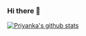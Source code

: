 ### Hi there 👋

<!--
**thakran14/thakran14** is a ✨ _special_ ✨ repository because its `README.md` (this file) appears on your GitHub profile.

Here are some ideas to get you started:

- 🔭 I’m currently working on ...
- 🌱 I’m currently learning ...
- 👯 I’m looking to collaborate on ...
- 🤔 I’m looking for help with ...
- 💬 Ask me about ...
- 📫 How to reach me: ...
- 😄 Pronouns: She/her
- ⚡ Fun fact: ...
-->
[![Priyanka's github stats](https://github-readme-stats.vercel.app/api?username=thakran14&show_icons=true&theme=onedark)](https://github.com/anuraghazra/github-readme-stats)
